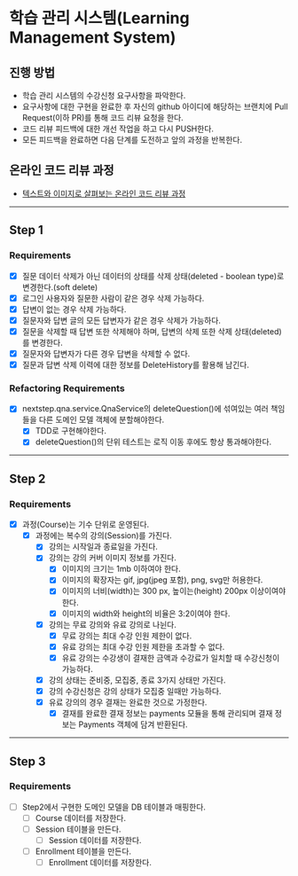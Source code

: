 # 학습 관리 시스템(Learning Management System)
## 진행 방법
* 학습 관리 시스템의 수강신청 요구사항을 파악한다.
* 요구사항에 대한 구현을 완료한 후 자신의 github 아이디에 해당하는 브랜치에 Pull Request(이하 PR)를 통해 코드 리뷰 요청을 한다.
* 코드 리뷰 피드백에 대한 개선 작업을 하고 다시 PUSH한다.
* 모든 피드백을 완료하면 다음 단계를 도전하고 앞의 과정을 반복한다.

## 온라인 코드 리뷰 과정
* [텍스트와 이미지로 살펴보는 온라인 코드 리뷰 과정](https://github.com/next-step/nextstep-docs/tree/master/codereview)

----

## Step 1
### Requirements

- [x] 질문 데이터 삭제가 아닌 데이터의 상태를 삭제 상태(deleted - boolean type)로 변경한다.(soft delete)
- [x] 로그인 사용자와 질문한 사람이 같은 경우 삭제 가능하다.
- [x] 답변이 없는 경우 삭제 가능하다.
- [x] 질문자와 답변 글의 모든 답변자가 같은 경우 삭제가 가능하다.
- [x] 질문을 삭제할 때 답변 또한 삭제해야 하며, 답변의 삭제 또한 삭제 상태(deleted)를 변경한다.
- [x] 질문자와 답변자가 다른 경우 답변을 삭제할 수 없다.
- [x] 질문과 답변 삭제 이력에 대한 정보를 DeleteHistory를 활용해 남긴다.

### Refactoring Requirements

- [x] nextstep.qna.service.QnaService의 deleteQuestion()에 섞여있는 여러 책임들을 다른 도메인 모델 객체에 분할해야한다.
  - [x] TDD로 구현해야한다.
  - [x] deleteQuestion()의 단위 테스트는 로직 이동 후에도 항상 통과해야한다.

----

## Step 2
### Requirements

- [x] 과정(Course)는 기수 단위로 운영된다.
  - [x] 과정에는 복수의 강의(Session)를 가진다.
    - [x] 강의는 시작일과 종료일을 가진다.
    - [x] 강의는 강의 커버 이미지 정보를 가진다.
      - [x] 이미지의 크기는 1mb 이하여야 한다.
      - [x] 이미지의 확장자는 gif, jpg(jpeg 포함), png, svg만 허용한다.
      - [x] 이미지의 너비(width)는 300 px, 높이는(height) 200px 이상이여야 한다.
      - [x] 이미지의 width와 height의 비율은 3:2이여야 한다.
    - [x] 강의는 무료 강의와 유료 강의로 나뉜다.
      - [x] 무료 강의는 최대 수강 인원 제한이 없다.
      - [x] 유료 강의는 최대 수강 인원 제한을 초과할 수 없다.
      - [x] 유료 강의는 수강생이 결재한 금액과 수강료가 일치할 때 수강신청이 가능하다.
    - [x] 강의 상태는 준비중, 모집중, 종료 3가지 상태만 가진다.
    - [x] 강의 수강신청은 강의 상태가 모집중 일때만 가능하다.
    - [x] 유료 강의의 경우 결재는 완료한 것으로 가정한다.
      - [x] 결재를 완료한 결재 정보는 payments 모듈을 통해 관리되며 결재 정보는 Payments 객체에 담겨 반환된다.

----

## Step 3
### Requirements

- [ ] Step2에서 구현한 도메인 모델을 DB 테이블과 매핑한다.
  - [ ] Course 데이터를 저장한다.
  - [ ] Session 테이블을 만든다.
    - [ ] Session 데이터를 저장한다.
  - [ ] Enrollment 테이블을 만든다.
    - [ ] Enrollment 데이터를 저장한다.